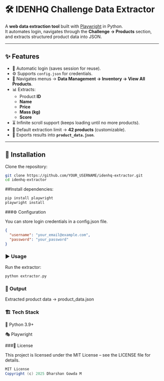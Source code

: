 # 🛠️ IDENHQ Challenge Data Extractor

A **web data extraction tool** built with [Playwright](https://playwright.dev/python/) in Python.  
It automates login, navigates through the **Challenge → Products** section, and extracts structured product data into JSON.  

---

## ✨ Features
- 🔑 Automatic login (saves session for reuse).
- ⚙️ Supports `config.json` for credentials.
- 📂 Navigates menus → **Data Management → Inventory → View All Products**.
- 📊 Extracts:
  - Product **ID**
  - **Name**
  - **Price**
  - **Mass (kg)**
  - **Score**
- ⏳ Infinite scroll support (keeps loading until no more products).
- 🎯 Default extraction limit → **42 products** (customizable).
- 💾 Exports results into **`product_data.json`**.
  
---

## 🚀 Installation

Clone the repository:
```bash
git clone https://github.com/YOUR_USERNAME/idenhq-extractor.git
cd idenhq-extractor
```

##Install dependencies:
```bash
pip install playwright
playwright install
```

###⚙️ Configuration

You can store login credentials in a config.json file.

```json
{
  "username": "your_email@example.com",
  "password": "your_password"
}
```

### ▶️ Usage

Run the extractor:
```bash
python extractor.py
```

### 📂 Output

Extracted product data → product_data.json

### 🏗️ Tech Stack

🐍 Python 3.9+

🎭 Playwright

###📜 License

This project is licensed under the MIT License – see the LICENSE
 file for details.

 ```java
MIT License  
Copyright (c) 2025 Dharshan Gowda M
```
